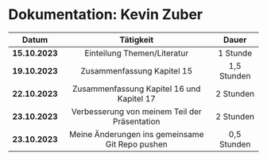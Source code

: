 # Dokumentation: Kevin Zuber

|     Datum      |                    Tätigkeit                    |    Dauer    |
|:--------------:|:-----------------------------------------------:|:-----------:|
| **15.10.2023** |           Einteilung Themen/Literatur           |  1 Stunde   | 
| **19.10.2023** |           Zusammenfassung Kapitel 15            | 1,5 Stunden | 
| **22.10.2023** |    Zusammenfassung Kapitel 16 und Kapitel 17    |  2 Stunden  | 
| **23.10.2023** |  Verbesserung von meinem Teil der Präsentation  |  2 Stunden  |
| **23.10.2023** | Meine Änderungen ins gemeinsame Git Repo pushen | 0,5 Stunden |